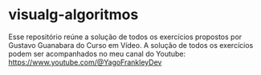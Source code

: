 # visualg-algoritmos
Esse repositório reúne a solução de todos os exercícios propostos por Gustavo Guanabara do Curso em Vídeo.
A solução de todos os exercícios podem ser acompanhados no meu canal do Youtube: https://www.youtube.com/@YagoFrankleyDev
